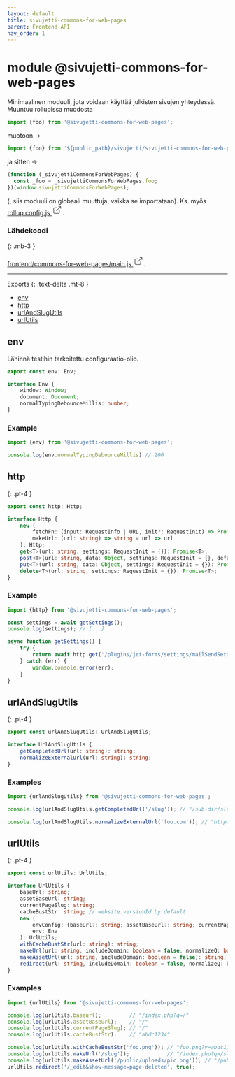 ```yaml
---
layout: default
title: sivujetti-commons-for-web-pages
parent: Frontend-API
nav_order: 1
---
```


# module @sivujetti-commons-for-web-pages

Minimaalinen moduuli, jota voidaan käyttää julkisten sivujen yhteydessä. Muuntuu rollupissa muodosta
```javascript
import {foo} from '@sivujetti-commons-for-web-pages';
```
muotoon ->
```javascript
import {foo} from '${public_path}/sivujetti/sivujetti-commons-for-web-pages.js`;
```
ja sitten ->
```javascript
(function (_sivujettiCommonsForWebPages) {
  const _foo = _sivujettiCommonsForWebPages.foo;
})(window.sivujettiCommonsForWebPages);
```
(, siis moduuli on globaali muuttuja, vaikka se importataan). Ks. myös [rollup.config.js <svg xmlns="http://www.w3.org/2000/svg" class="icon-tabler icon-tabler-in-text icon-tabler-external-link" width="24" height="24" viewBox="0 0 24 24" strokeWidth="2" stroke="currentColor" fill="none" strokeLinecap="round" strokeLinejoin="round"><path stroke="none" d="M0 0h24v24H0z" fill="none"></path><path d="M11 7h-5a2 2 0 0 0 -2 2v9a2 2 0 0 0 2 2h9a2 2 0 0 0 2 -2v-5"></path><line x1="10" y1="14" x2="20" y2="4"></line><polyline points="15 4 20 4 20 9"></polyline></svg>](https://github.com/sivujetti/sivujetti/blob/master/rollup.config.js).

### Lähdekoodi
{: .mb-3 }

[frontend/commons-for-web-pages/main.js <svg xmlns="http://www.w3.org/2000/svg" class="icon-tabler icon-tabler-in-text icon-tabler-external-link" width="24" height="24" viewBox="0 0 24 24" strokeWidth="2" stroke="currentColor" fill="none" strokeLinecap="round" strokeLinejoin="round"><path stroke="none" d="M0 0h24v24H0z" fill="none"></path><path d="M11 7h-5a2 2 0 0 0 -2 2v9a2 2 0 0 0 2 2h9a2 2 0 0 0 2 -2v-5"></path><line x1="10" y1="14" x2="20" y2="4"></line><polyline points="15 4 20 4 20 9"></polyline></svg>](https://github.com/sivujetti/sivujetti/blob/next/frontend/commons-for-web-pages/main.js).

---

Exports
{: .text-delta .mt-8 }

- [env](#env)
- [http](#http)
- [urlAndSlugUtils](#urlandslugutils)
- [urlUtils](#urlUtils)

## env

Lähinnä testihin tarkoitettu configuraatio-olio.

```typescript
export const env: Env;

interface Env {
    window: Window;
    document: Document;
    normalTypingDebounceMillis: number;
}
```

### Example

```javascript
import {env} from '@sivujetti-commons-for-web-pages';

console.log(env.normalTypingDebounceMillis) // 200
```

## http
{: .pt-4 }

```typescript
export const http: Http;

interface Http {
    new (
        fetchFn: (input: RequestInfo | URL, init?: RequestInit) => Promise<Response> = (url, settings) => window.fetch(url, settings),
        makeUrl: (url: string) => string = url => url
    ): Http;
    get<T>(url: string, settings: RequestInit = {}): Promise<T>;
    post<T>(url: string, data: Object, settings: RequestInit = {}, defaults: RequestInit = {method: 'POST'}): Promise<T>;
    put<T>(url: string, data: Object, settings: RequestInit = {}): Promise<T>;
    delete<T>(url: string, settings: RequestInit = {}): Promise<T>;
}
```

### Example

```javascript
import {http} from '@sivujetti-commons-for-web-pages';

const settings = await getSettings();
console.log(settings); // [...]

async function getSettings() {
    try {
        return await http.get('/plugins/jet-forms/settings/mailSendSettings');
    } catch (err) {
        window.console.error(err);
    }
}
```

## urlAndSlugUtils
{: .pt-4 }

```typescript
export const urlAndSlugUtils: UrlAndSlugUtils;

interface UrlAndSlugUtils {
    getCompletedUrl(url: string): string;
    normalizeExternalUrl(url: string): string;
}
```

### Examples

```javascript
import {urlAndSlugUtils} from '@sivujetti-commons-for-web-pages';

console.log(urlAndSlugUtils.getCompletedUrl('/slug')); // "/sub-dir/slug"

console.log(urlAndSlugUtils.normalizeExternalUrl('foo.com')); // "http://foo.com"
```

## urlUtils
{: .pt-4 }

```typescript
export const urlUtils: UrlUtils;

interface UrlUtils {
    baseUrl: string;
    assetBaseUrl: string;
    currentPageSlug: string;
    cacheBustStr: string; // website.versionId by default
    new (
        envConfig: {baseUrl?: string; assetBaseUrl?: string; currentPageSlug?: string; cacheBustStr?: string;},
        env: Env
    ): UrlUtils;
    withCacheBustStr(url: string): string;
    makeUrl(url: string, includeDomain: boolean = false, normalizeQ: boolean = true): string;
    makeAssetUrl(url: string, includeDomain: boolean = false): string;
    redirect(url: string, includeDomain: boolean = false, normalizeQ: boolean = false): void;
}
```

### Examples

```javascript
import {urlUtils} from '@sivujetti-commons-for-web-pages';

console.log(urlUtils.baseurl);         // "/index.php?q=/"
console.log(urlUtils.assetBaseurl);    // "/"
console.log(urlUtils.currentPageSlug); // "/"
console.log(urlUtils.cacheBustStr);    // "abdc1234"

console.log(urlUtils.withCacheBustStr('foo.png')); // "foo.png?v=abdc1234"
console.log(urlUtils.makeUrl('/slug'));            // "/index.php?q=/slug"
console.log(urlUtils.makeAssetUrl('/public/uploads/pic.png')); // "/public/uploads/pic.png"
urlUtils.redirect('/_edit&show-message=page-deleted', true);
```
